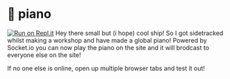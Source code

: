 # 🎹 piano
[![Run on Repl.it](https://repl.it/badge/github/sampoder/piano)](https://repl.it/github/sampoder/piano)
Hey there small but (i hope) cool ship! So I got sidetracked whilst making a workshop and have made a global piano! Powered by Socket.io you can now play the piano on the site and it will brodcast to everyone else on the site!

If no one else is online, open up multiple browser tabs and test it out! 
